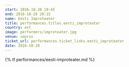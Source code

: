 ```yaml
---
start: 2016-10-20 19:45
end: 2016-10-20 20:15
name: Eesti Improteater
title: performances.titles.eesti_improteater
country: est
image: performers/improteater.jpg
venue: soprus
ticket_url: performances.ticket_links.eesti_improteater
date: 2016-10-20
---
```


{% tf performances/eesti-improteater.md %}
